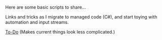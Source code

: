 
Here are some basic scripts to share...

Links and tricks as I migrate to managed code (C#), and start toying with automation and input streams.

[To-Do](https://github.com/Input-Exp/scripts/tree/to-do)
(Makes current things look less complicated.)
